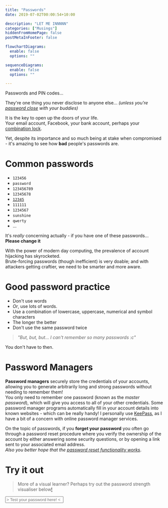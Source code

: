 ```yaml
---
title: "Passwords"
date: 2019-07-02T00:00:54+10:00

description: "LET ME INNNNN"
categories: ["Musings"]
hiddenFromHomePage: false
postMetaInFooter: false

flowchartDiagrams:
  enable: false
  options: ""

sequenceDiagrams: 
  enable: false
  options: ""

---
```


<link rel="stylesheet" type="text/css" href="visualiser.min.css" />
<script defer src="zxcvbn.js"></script>
<script defer src="visualiser.min.js"></script>

Passwords and PIN codes...  

They're one thing you never disclose to anyone else... _(unless you're [password close](https://www.youtube.com/watch?v=4KwdwBvb4mQ) with your buddies)_  

It is the key to open up the doors of your life.  
Your email account, Facebook, your bank account, perhaps your [combination lock](https://www.youtube.com/watch?v=a6iW-8xPw3k).

Yet, despite its importance and so much being at stake when compromised - it's amazing to see how **bad** people's passwords are.  

# Common passwords

* `123456`
* `password`
* `123456789`
* `12345678`
* [`12345`](https://www.youtube.com/watch?v=a6iW-8xPw3k)
* `111111`
* `1234567`
* `sunshine`
* `qwerty`
* ...

It's _really_ concerning actually - if you have one of these passwords...  
**Please change it**

With the power of modern day computing, the prevalence of account hijacking has skyrocketed.  
Brute-forcing passwords (though inefficient) is very doable; and with attackers getting craftier, we need to be smarter and more aware.

# Good password practice

* Don't use words
* _Or_, use lots of words.
* Use a combination of lowercase, uppercase, numerical and symbol characters
* The longer the better
* Don't use the same password twice

> _"But, but, but... I can't remember so many passwords :c"_

You don't have to then.  

# Password Managers
**Password managers** securely store the credentials of your accounts, allowing you to generate arbitrarily long and strong passwords without needing to remember them!  
You only need to remember one password (known as the _master password_), which will give you access to all of your other credentials. Some password manager programs automatically fill in your account details into known websites - which can be really handy!
I personally use [KeePass](https://keepass.info/), as I have a bit of a concern with online password manager services.

On the topic of passwords, if you **forget your password** you often go through a password reset procedure where you verify the ownership of the account by either answering some security questions, or by opening a link sent to your associated email address.  
_Also you better hope that the [password reset functionality works](https://featherbear.github.io/UNSW-COMP6441/blog/post/openlearning-security/)_.

# Try it out
> More of a visual learner? Perhaps try out the password strength visualiser below[!](https://github.com/codrops/PasswordStrengthVisualization/)

<div class="passwordInput-wrap">
  <input class="passwordInput" type="text" name="password" id="password" placeholder="> Test your password here! <">
  <p class="passwordStrength" id="strength-output"></p>
</div>

<div class="canvas-wrap">
  <canvas></canvas>
</div>
